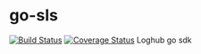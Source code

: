 # go-sls
[![Build Status](https://travis-ci.org/galaxydi/go-loghub.svg?branch=master)](https://travis-ci.org/galaxydi/go-loghub)
[![Coverage Status](https://coveralls.io/repos/github/galaxydi/go-loghub/badge.svg?branch=master)](https://coveralls.io/github/galaxydi/go-loghub?branch=master)
Loghub go sdk  
